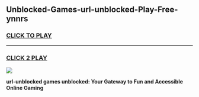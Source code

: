 
## Unblocked-Games-url-unblocked-Play-Free-ynnrs
<h3>
<a href="https://premium76.site?title=url-unblocked&ref=21A">CLICK TO PLAY</a></h3>
<hr>

<h3>
<a href="https://premium76.site?title=url-unblocked&ref=21A">CLICK 2 PLAY</a>
  
</h3>

<a href="https://premium76.site?title=url-unblocked&ref=21A"><img src="https://clearcache.store/games.png"></a>


**url-unblocked games unblocked: Your Gateway to Fun and Accessible Online Gaming**
